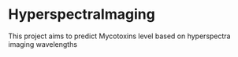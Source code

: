 # HyperspectraImaging
This project aims to predict Mycotoxins level based on hyperspectra imaging wavelengths 
